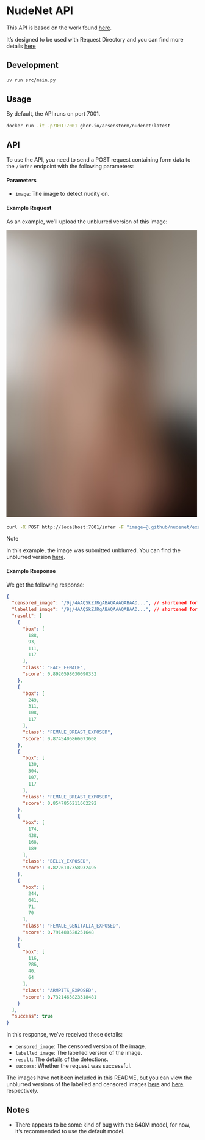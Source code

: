 # NudeNet API

This API is based on the work found
[here](https://github.com/notAI-team/NudeNet).

It’s designed to be used with Request Directory and you can find more details
[here](https://request.directory/nudenet)

## Development

```bash
uv run src/main.py
```

## Usage

By default, the API runs on port 7001.

```bash
docker run -it -p7001:7001 ghcr.io/arsenstorm/nudenet:latest
```

## API

To use the API, you need to send a POST request containing form data to the
`/infer` endpoint with the following parameters:

#### Parameters

- `image`: The image to detect nudity on.

#### Example Request

As an example, we’ll upload the unblurred version of this image:

<img src="../../.github/nudenet/example_input_blurred.jpg" alt="example_input" style="max-width: 500px;">

```bash
curl -X POST http://localhost:7001/infer -F "image=@.github/nudenet/example_input.jpg"
```

> [!NOTE]
>
> In this example, the image was submitted unblurred. You can find the unblurred
> version [here](../../.github/nudenet/example_input.jpg).

#### Example Response

We get the following response:

```json
{
  "censored_image": "/9j/4AAQSkZJRgABAQAAAQABAAD...", // shortened for brevity
  "labelled_image": "/9j/4AAQSkZJRgABAQAAAQABAAD...", // shortened for brevity
  "result": [
    {
      "box": [
        188,
        93,
        111,
        117
      ],
      "class": "FACE_FEMALE",
      "score": 0.8920598030090332
    },
    {
      "box": [
        249,
        311,
        108,
        117
      ],
      "class": "FEMALE_BREAST_EXPOSED",
      "score": 0.8745406866073608
    },
    {
      "box": [
        130,
        304,
        107,
        117
      ],
      "class": "FEMALE_BREAST_EXPOSED",
      "score": 0.8547856211662292
    },
    {
      "box": [
        174,
        438,
        168,
        189
      ],
      "class": "BELLY_EXPOSED",
      "score": 0.8226107358932495
    },
    {
      "box": [
        244,
        641,
        71,
        70
      ],
      "class": "FEMALE_GENITALIA_EXPOSED",
      "score": 0.791488528251648
    },
    {
      "box": [
        116,
        286,
        40,
        64
      ],
      "class": "ARMPITS_EXPOSED",
      "score": 0.7321463823318481
    }
  ],
  "success": true
}
```

In this response, we’ve received these details:

- `censored_image`: The censored version of the image.
- `labelled_image`: The labelled version of the image.
- `result`: The details of the detections.
- `success`: Whether the request was successful.

The images have not been included in this README, but you can view the unblurred
versions of the labelled and censored images
[here](../../.github/nudenet/example_response_labelled.jpg) and
[here](../../.github/nudenet/example_response_censored.jpg) respectively.

## Notes

- There appears to be some kind of bug with the 640M model, for now, it’s
  recommended to use the default model.
